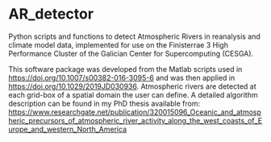 # AR_detector
Python scripts and functions to detect Atmospheric Rivers in reanalysis and climate model data, implemented for use on the Finisterrae 3 High Performance Cluster of the Galician Center for Supercomputing (CESGA).

This software package was developed from the Matlab scripts used in https://doi.org/10.1007/s00382-016-3095-6 and was then applied in https://doi.org/10.1029/2019JD030936. Atmospheric rivers are detected at each grid-box of a spatial domain the user can define. A detailed algorithm description can be found in my PhD thesis available from:
https://www.researchgate.net/publication/320015096_Oceanic_and_atmospheric_precursors_of_atmospheric_river_activity_along_the_west_coasts_of_Europe_and_western_North_America
